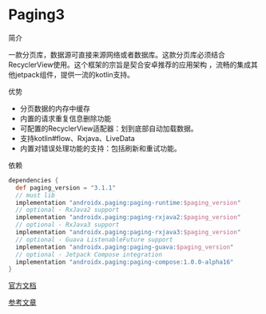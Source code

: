 # Paging3

简介

一款分页库，数据源可直接来源网络或者数据库。这款分页库必须结合RecyclerView使用。这个框架的宗旨是契合安卓推荐的应用架构
，流畅的集成其他jetpack组件，提供一流的kotlin支持。

优势

- 分页数据的内存中缓存
- 内置的请求重复信息删除功能
- 可配置的RecyclerView适配器：划到底部自动加载数据。
- 支持kotlin#flow、Rxjava、LiveData
- 内置对错误处理功能的支持：包括刷新和重试功能。

依赖

```groovy
dependencies {
  def paging_version = "3.1.1"
  // must lib
  implementation "androidx.paging:paging-runtime:$paging_version"
  // optional - RxJava2 support
  implementation "androidx.paging:paging-rxjava2:$paging_version"
  // optional - RxJava3 support
  implementation "androidx.paging:paging-rxjava3:$paging_version"
  // optional - Guava ListenableFuture support
  implementation "androidx.paging:paging-guava:$paging_version"
  // optional - Jetpack Compose integration
  implementation "androidx.paging:paging-compose:1.0.0-alpha16"
}
```

[官方文档](https://developer.android.google.cn/topic/libraries/architecture/paging/v3-overview)

[参考文章](https://blog.csdn.net/guolin_blog/article/details/114707250?spm=1001.2014.3001.5506)